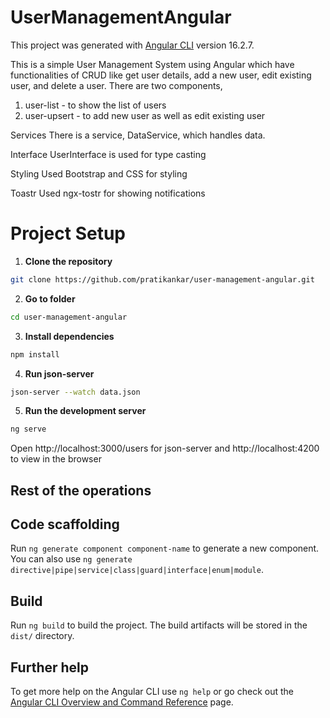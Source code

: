 # UserManagementAngular

This project was generated with [Angular CLI](https://github.com/angular/angular-cli) version 16.2.7.

This is a simple User Management System using Angular which have functionalities of CRUD like get user details, add a new user, edit existing user, and delete a user.
There are two components,
1. user-list - to show the list of users
2. user-upsert - to add new user as well as edit existing user

Services
There is a service, DataService, which handles data.

Interface
UserInterface is used for type casting

Styling
Used Bootstrap and CSS for styling

Toastr
Used ngx-tostr for showing notifications


# Project Setup
1. **Clone the repository**
```bash
git clone https://github.com/pratikankar/user-management-angular.git
```

2. **Go to folder**
```bash
cd user-management-angular
```

3. **Install dependencies**
```bash
npm install
```

4. **Run json-server**
```bash
json-server --watch data.json
```

5. **Run the development server**
```bash
ng serve
```

Open http://localhost:3000/users for json-server and http://localhost:4200 to view in the browser




## Rest of the operations
## Code scaffolding

Run `ng generate component component-name` to generate a new component. You can also use `ng generate directive|pipe|service|class|guard|interface|enum|module`.

## Build

Run `ng build` to build the project. The build artifacts will be stored in the `dist/` directory.

## Further help

To get more help on the Angular CLI use `ng help` or go check out the [Angular CLI Overview and Command Reference](https://angular.io/cli) page.
